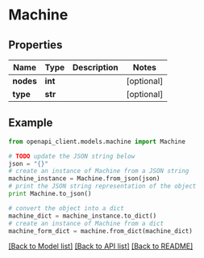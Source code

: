 # Machine


## Properties
Name | Type | Description | Notes
------------ | ------------- | ------------- | -------------
**nodes** | **int** |  | [optional] 
**type** | **str** |  | [optional] 

## Example

```python
from openapi_client.models.machine import Machine

# TODO update the JSON string below
json = "{}"
# create an instance of Machine from a JSON string
machine_instance = Machine.from_json(json)
# print the JSON string representation of the object
print Machine.to_json()

# convert the object into a dict
machine_dict = machine_instance.to_dict()
# create an instance of Machine from a dict
machine_form_dict = machine.from_dict(machine_dict)
```
[[Back to Model list]](../README.md#documentation-for-models) [[Back to API list]](../README.md#documentation-for-api-endpoints) [[Back to README]](../README.md)


